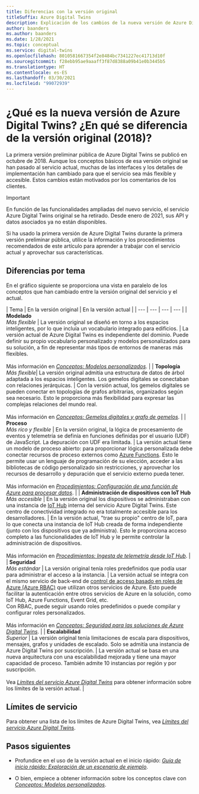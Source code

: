 ```yaml
---
title: Diferencias con la versión original
titleSuffix: Azure Digital Twins
description: Explicación de los cambios de la nueva versión de Azure Digital Twins
author: baanders
ms.author: baanders
ms.date: 1/28/2021
ms.topic: conceptual
ms.service: digital-twins
ms.openlocfilehash: 8010581667354f2e8484bc7341227ec41713d10f
ms.sourcegitcommit: f28ebb95ae9aaaff3f87d8388a09b41e0b3445b5
ms.translationtype: HT
ms.contentlocale: es-ES
ms.lasthandoff: 03/30/2021
ms.locfileid: "99072939"
---
```

# <a name="what-is-the-new-azure-digital-twins-how-is-it-different-from-the-original-version-2018"></a>¿Qué es la nueva versión de Azure Digital Twins? ¿En qué se diferencia de la versión original (2018)?

La primera versión preliminar pública de Azure Digital Twins se publicó en octubre de 2018. Aunque los conceptos básicos de esa versión original se han pasado al servicio actual, muchas de las interfaces y los detalles de implementación han cambiado para que el servicio sea más flexible y accesible. Estos cambios están motivados por los comentarios de los clientes.

> [!IMPORTANT]
> En función de las funcionalidades ampliadas del nuevo servicio, el servicio Azure Digital Twins original se ha retirado. Desde enero de 2021, sus API y datos asociados ya no están disponibles.

Si ha usado la primera versión de Azure Digital Twins durante la primera versión preliminar pública, utilice la información y los procedimientos recomendados de este artículo para aprender a trabajar con el servicio actual y aprovechar sus características.

## <a name="differences-by-topic"></a>Diferencias por tema

En el gráfico siguiente se proporciona una vista en paralelo de los conceptos que han cambiado entre la versión original del servicio y el actual.

| Tema | En la versión original | En la versión actual |
| --- | --- | --- | --- |
| **Modelado**<br>*Más flexible* | La versión original se diseñó en torno a los espacios inteligentes, por lo que incluía un vocabulario integrado para edificios. | La versión actual de Azure Digital Twins es independiente del dominio. Puede definir su propio vocabulario personalizado y modelos personalizados para su solución, a fin de representar más tipos de entornos de maneras más flexibles.<br><br>Más información en [*Conceptos: Modelos personalizados*](concepts-models.md). |
| **Topología**<br>*Más flexible*| La versión original admitía una estructura de datos de árbol adaptada a los espacios inteligentes. Los gemelos digitales se conectaban con relaciones jerárquicas. | Con la versión actual, los gemelos digitales se pueden conectar en topologías de grafos arbitrarias, organizados según sea necesario. Esto le proporciona más flexibilidad para expresar las complejas relaciones del mundo real.<br><br>Más información en [*Conceptos: Gemelos digitales y grafo de gemelos*](concepts-twins-graph.md). |
| **Proceso**<br>*Más rico y flexible* | En la versión original, la lógica de procesamiento de eventos y telemetría se definía en funciones definidas por el usuario (UDF) de JavaScript. La depuración con UDF era limitada. | La versión actual tiene un modelo de proceso abierto: para proporcionar lógica personalizada debe conectar recursos de proceso externos como [Azure Functions](../azure-functions/functions-overview.md). Esto le permite usar un lenguaje de programación de su elección, acceder a las bibliotecas de código personalizado sin restricciones, y aprovechar los recursos de desarrollo y depuración que el servicio externo pueda tener.<br><br>Más información en [*Procedimientos: Configuración de una función de Azure para procesar datos*](how-to-create-azure-function.md). |
| **Administración de dispositivos con IoT Hub**<br>*Más accesible* | En la versión original los dispositivos se administraban con una instancia de [IoT Hub](../iot-hub/about-iot-hub.md) interna del servicio Azure Digital Twins. Este centro de conectividad integrado no era totalmente accesible para los desarrolladores. | En la versión actual, "trae su propio" centro de IoT, para lo que conecta una instancia de IoT Hub creada de forma independiente (junto con los dispositivos que ya administra). Esto le proporciona acceso completo a las funcionalidades de IoT Hub y le permite controlar la administración de dispositivos.<br><br>Más información en [*Procedimientos: Ingesta de telemetría desde IoT Hub*](how-to-ingest-iot-hub-data.md). |
| **Seguridad**<br>*Más estándar* | La versión original tenía roles predefinidos que podía usar para administrar el acceso a la instancia. | La versión actual se integra con el mismo servicio de back-end de [control de acceso basado en roles de Azure (Azure RBAC)](../role-based-access-control/overview.md) que utilizan otros servicios de Azure. Esto puede facilitar la autenticación entre otros servicios de Azure en la solución, como IoT Hub, Azure Functions, Event Grid, etc.<br>Con RBAC, puede seguir usando roles predefinidos o puede compilar y configurar roles personalizados.<br><br>Más información en [*Conceptos: Seguridad para las soluciones de Azure Digital Twins*](concepts-security.md). |
| **Escalabilidad**<br>*Superior* | La versión original tenía limitaciones de escala para dispositivos, mensajes, grafos y unidades de escalado. Solo se admitía una instancia de Azure Digital Twins por suscripción.  | La versión actual se basa en una nueva arquitectura con una escalabilidad mejorada y tiene una mayor capacidad de proceso. También admite 10 instancias por región y por suscripción.<br><br>Vea [*Límites del servicio Azure Digital Twins*](reference-service-limits.md) para obtener información sobre los límites de la versión actual. |

## <a name="service-limits"></a>Límites de servicio

Para obtener una lista de los límites de Azure Digital Twins, vea [*Límites del servicio Azure Digital Twins*](reference-service-limits.md).

## <a name="next-steps"></a>Pasos siguientes

* Profundice en el uso de la versión actual en el inicio rápido: [*Guía de inicio rápido: Exploración de un escenario de ejemplo*](quickstart-adt-explorer.md).

* O bien, empiece a obtener información sobre los conceptos clave con [*Conceptos: Modelos personalizados*](concepts-models.md).